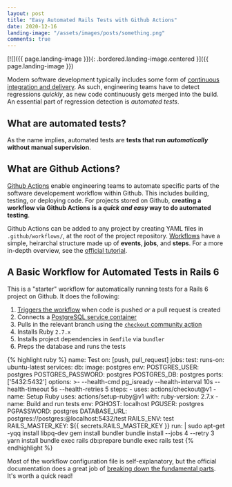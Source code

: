 ```yaml
---
layout: post
title: "Easy Automated Rails Tests with Github Actions"
date: 2020-12-16
landing-image: "/assets/images/posts/something.png"
comments: true
---
```


[![]({{ page.landing-image }}){: .bordered.landing-image.centered }]({{ page.landing-image }})

Modern software development typically includes some form of [continuous integration and delivery](https://www.thoughtworks.com/continuous-integration). As such, engineering teams have to detect regressions _quickly_, as new code continuously gets merged into the build. An essential part of regression detection is *automated tests*.

## What are automated tests?

As the name implies, automated tests are **tests that run _automatically_ without manual supervision**.

## What are Github Actions?

[Github Actions](https://docs.github.com/en/free-pro-team@latest/actions/learn-github-actions/introduction-to-github-actions) enable engineering teams to automate specific parts of the software developement workflow within Github. This includes building, testing, or deploying code. For projects stored on Github, **creating a workflow via Github Actions is a _quick and easy_ way to do automated testing**.

Github Actions can be added to any project by creating YAML files in `.github/workflows/`, at the root of the project repository. [Workflows](https://docs.github.com/en/free-pro-team@latest/actions/reference/workflow-syntax-for-github-actions) have a simple, heirarchal structure made up of **events**, **jobs**, and **steps**. For a more in-depth overview, see the [official tutorial](https://docs.github.com/en/free-pro-team@latest/actions/learn-github-actions).

## A Basic Workflow for Automated Tests in Rails 6

This is a "starter" workflow for automatically running tests for a Rails 6 project on Github. It does the following:

1. [Triggers the workflow](https://docs.github.com/en/free-pro-team@latest/actions/reference/events-that-trigger-workflows) when code is pushed _or_ a pull request is created
2. Connects a [PostgreSQL service container](https://docs.github.com/en/free-pro-team@latest/actions/guides/creating-postgresql-service-containers)
3. Pulls in the relevant branch using the [`checkout` community action](https://github.com/marketplace/actions/checkout)
4. Installs Ruby `2.7.x`
5. Installs project dependencies in `Gemfile` via `bundler`
6. Preps the database and runs the tests

{% highlight ruby %}
name: Test
on: [push, pull_request]
jobs:
  test:
    runs-on: ubuntu-latest
    services:
      db:
        image: postgres
        env:
          POSTGRES_USER: postgres
          POSTGRES_PASSWORD: postgres
          POSTGRES_DB: postgres
        ports: ['5432:5432']
        options: >-
          --health-cmd pg_isready
          --health-interval 10s
          --health-timeout 5s
          --health-retries 5
    steps:
      - uses: actions/checkout@v1
      - name: Setup Ruby
        uses: actions/setup-ruby@v1
        with:
          ruby-version: 2.7.x
      - name: Build and run tests
        env:
          PGHOST: localhost
          PGUSER: postgres
          PGPASSWORD: postgres
          DATABASE_URL: postgres://postgres:@localhost:5432/test
          RAILS_ENV: test
          RAILS_MASTER_KEY: ${{ secrets.RAILS_MASTER_KEY }}
        run: |
          sudo apt-get -yqq install libpq-dev
          gem install bundler
          bundle install --jobs 4 --retry 3
          yarn install
          bundle exec rails db:prepare
          bundle exec rails test
{% endhighlight %}

Most of the workflow configuration file is self-explanatory, but the official documentation does a great job of [breaking down the fundamental parts](https://docs.github.com/en/free-pro-team@latest/actions/learn-github-actions/introduction-to-github-actions#understanding-the-workflow-file). It's worth a quick read!
